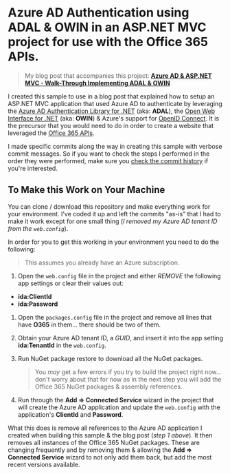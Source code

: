 Azure AD Authentication using ADAL &amp; OWIN in an ASP.NET MVC project for use with the Office 365 APIs.
=========================================================================================================

> My blog post that accompanies this project:
**[Azure AD & ASP.NET MVC - Walk-Through Implementing ADAL & OWIN](http://www.andrewconnell.com/blog/azure-ad-asp-net-mvc-walkthrough-implementing-adal-owin)**

I created this sample to use in a blog post that explained how to setup an ASP.NET MVC application that used Azure AD to authenticate by leveraging the [Azure AD Authentication Library for .NET](http://msdn.microsoft.com/en-us/library/azure/jj573266.aspx) (aka: **ADAL**), the [Open Web Interface for .NET](http://owin.org/) (aka: **OWIN**) & Azure's support for [OpenID Connect](http://msdn.microsoft.com/en-us/library/azure/dn645541.aspx). It is the precursor that you would need to do in order to create a website that leveraged the [Office 365 APIs](http://msdn.microsoft.com/en-us/office/office365/howto/platform-development-overview).

I made specific commits along the way in creating this sample with verbose commit messages. So if you want to check the steps I performed in the order they were performed, make sure you [check the commit history](https://github.com/andrewconnell/azadaspnetmvcauth/commits/master) if you're interested.

To Make this Work on Your Machine
---------------------------------
You can clone / download this repository and make everything work for your environment. I've coded it up and left the commits "as-is" that I had to make it work except for one small thing (*I removed my Azure AD tenant ID from the `web.config`*).

In order for you to get this working in your environment you need to do the following:

> This assumes you already have an Azure subscription.

1. Open the `web.config` file in the project and either *REMOVE* the following app settings or clear their values out:
  - **ida:ClientId**
  - **ida:Password**
1. Open the `packages.config` file in the project and remove all lines that have **O365** in them... there should be two of them.
1. Obtain your Azure AD tenant ID, a *GUID*, and insert it into the app setting **ida:TenantId** in the `web.config`.
1. Run NuGet package restore to download all the NuGet packages. 

    > You *may* get a few errors if you try to build the project right now... don't worry about that for now as in the next step you will add the Office 365 NuGet packages & assembly references.

1. Run through the **Add => Connected Service** wizard in the project that will create the Azure AD application and update the `web.config` with the application's **ClientId** and **Password**.

What this does is remove all references to the Azure AD application I created when building this sample & the blog post (*step 1 above*). It then removes all instances of the Office 365 NuGet packages. These are changing frequently and by removing them & allowing the **Add => Connected Service** wizard to not only add them back, but add the most recent versions available.